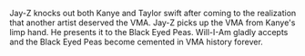 Jay-Z knocks out both Kanye and Taylor swift after coming to the realization that another artist deserved the VMA.
Jay-Z picks up the VMA from Kanye's limp hand.
He presents it to the Black Eyed Peas.
Will-I-Am gladly accepts and the Black Eyed Peas become cemented in VMA history forever.
